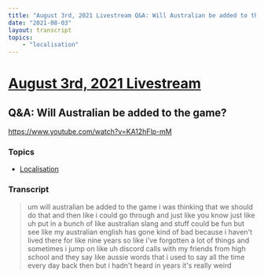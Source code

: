 ```yaml
---
title: "August 3rd, 2021 Livestream Q&A: Will Australian be added to the game?"
date: "2021-08-03"
layout: transcript
topics:
    - "localisation"
---
```

# [August 3rd, 2021 Livestream](../2021-08-03.md)
## Q&A: Will Australian be added to the game?
https://www.youtube.com/watch?v=KA12hFlp-mM

### Topics
* [Localisation](../topics/localisation.md)

### Transcript

> um will australian be added to the game i was thinking that we should do that and then like i could go through and just like you know just like uh put in a bunch of like australian slang and stuff could be fun but see like my australian english has gone kind of bad because i haven't lived there for like nine years so like i've forgotten a lot of things and sometimes i jump on like uh discord calls with my friends from high school and they say like aussie words that i used to say all the time every day back then but i hadn't heard in years it's really weird
